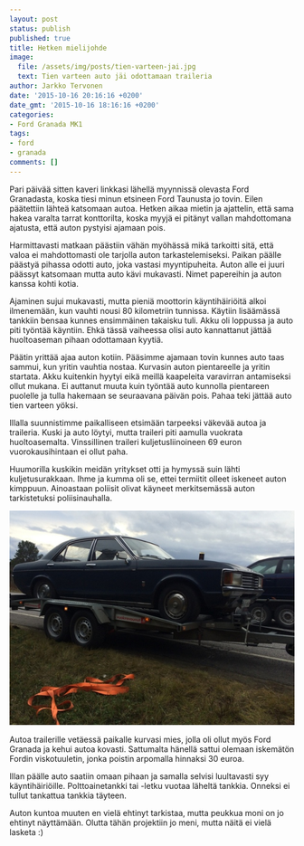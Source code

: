 ```yaml
---
layout: post
status: publish
published: true
title: Hetken mielijohde
image:
  file: /assets/img/posts/tien-varteen-jai.jpg
  text: Tien varteen auto jäi odottamaan traileria
author: Jarkko Tervonen
date: '2015-10-16 20:16:16 +0200'
date_gmt: '2015-10-16 18:16:16 +0200'
categories:
- Ford Granada MK1
tags:
- ford
- granada
comments: []
---
```


Pari päivää sitten kaveri linkkasi lähellä myynnissä olevasta Ford Granadasta, koska tiesi minun etsineen Ford Taunusta jo tovin. Eilen päätettiin lähteä katsomaan autoa. Hetken aikaa mietin ja ajattelin, että sama hakea varalta tarrat konttorilta, koska myyjä ei pitänyt vallan mahdottomana ajatusta, että auton pystyisi ajamaan pois.

Harmittavasti matkaan päästiin vähän myöhässä mikä tarkoitti sitä, että valoa ei mahdottomasti ole tarjolla auton tarkastelemiseksi. Paikan päälle päästyä pihassa odotti auto, joka vastasi myyntipuheita. Auton alle ei juuri päässyt katsomaan mutta auto kävi mukavasti. Nimet papereihin ja auton kanssa kohti kotia.

Ajaminen sujui mukavasti, mutta pieniä moottorin käyntihäiriöitä alkoi ilmenemään, kun vauhti nousi 80 kilometriin tunnissa. Käytiin lisäämässä tankkiin bensaa kunnes ensimmäinen takaisku tuli. Akku oli loppussa ja auto piti työntää käyntiin. Ehkä tässä vaiheessa olisi auto kannattanut jättää huoltoaseman pihaan odottamaan kyytiä.

Päätin yrittää ajaa auton kotiin. Pääsimme ajamaan tovin kunnes auto taas sammui, kun yritin vauhtia nostaa. Kurvasin auton pientareelle ja yritin startata. Akku kuitenkin hyytyi eikä meillä kaapeleita varavirran antamiseksi ollut mukana. Ei auttanut muuta kuin työntää auto kunnolla pientareen puolelle ja tulla hakemaan se seuraavana päivän pois. Pahaa teki jättää auto tien varteen yöksi.

Illalla suunnistimme paikalliseen etsimään tarpeeksi väkevää autoa ja traileria. Kuski ja auto löytyi, mutta traileri piti aamulla vuokrata huoltoasemalta. Vinssillinen traileri kuljetusliinoineen 69 euron vuorokausihintaan ei ollut paha.

Huumorilla kuskikin meidän yritykset otti ja hymyssä suin lähti kuljetusurakkaan. Ihme ja kumma oli se, ettei termiitit olleet iskeneet auton kimppuun. Ainoastaan poliisit olivat käyneet merkitsemässä auton tarkistetuksi poliisinauhalla.

<amp-img src="/assets/img/posts/auto-trailerilla.jpg" alt="Auto trailerilla ja kohta kotia kohti" width="4" height="3" layout="responsive">
  <noscript><img src="/assets/img/posts/auto-trailerilla.jpg" alt="Auto trailerilla ja kohta kotia kohti" /></noscript>
</amp-img>

Autoa trailerille vetäessä paikalle kurvasi mies, jolla oli ollut myös Ford Granada ja kehui autoa kovasti. Sattumalta hänellä sattui olemaan iskemätön Fordin viskotuuletin, jonka poistin arpomalla hinnaksi 30 euroa.

Illan päälle auto saatiin omaan pihaan ja samalla selvisi luultavasti syy käyntihäiriöille. Polttoainetankki tai -letku vuotaa läheltä tankkia. Onneksi ei tullut tankattua tankkia täyteen.

Auton kuntoa muuten en vielä ehtinyt tarkistaa, mutta peukkua moni on jo ehtinyt näyttämään. Olutta tähän projektiin jo meni, mutta näitä ei vielä lasketa :)
